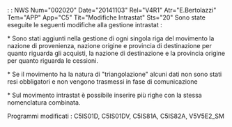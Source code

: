  :  : NWS Num="002020" Date="20141103" Rel="V4R1" Atr="E.Bertolazzi" Tem="APP" App="C5" Tit="Modifiche Intrastat" Sts="20"
Sono state eseguite le seguenti modifiche alla gestione intrastat : 

 \* Sono stati aggiunti nella gestione di ogni singola riga del movimento la nazione di provenienza,
nazione origine e provincia di destinazione per quanto riguarda gli acquisti, la nazione di destinazione e la provincia origine per quanto riguarda le cessioni.

 \* Se il movimento ha la natura di "triangolazione" alcuni dati non sono stati resi obbligatori
e non vengono trasmessi in fase di comunicazione

 \* Sul movimento intrastat è possibile inserire più righe con la stessa nomenclatura combinata.

Programmi modificati :  C5IS01D, C5IS01DV, C5IS81A, C5IS82A, V5V5E2_SM
